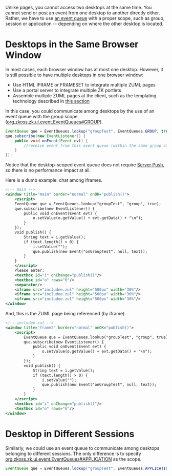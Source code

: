 Unlike pages, you cannot access two desktops at the same time. You
cannot send or post an event from one desktop to another directly
either. Rather, we have to use [an event queue]({{site.baseurl}}/zk_dev_ref/event_handling/event_queues)
with a proper scope, such as group, session or application -- depending
on where the other desktop is located.

# Desktops in the Same Browser Window

In most cases, each browser window has at most one desktop. However, it
is still possible to have multiple desktops in one browser window:

- Use HTML IFRAME or FRAMESET to integrate multiple ZUML pages
- Use a portal server to integrate multiple ZK portlets
- Assemble multiple ZUML pages at the client, such as the templating
  technology described in [this section]({{site.baseurl}}/zk_dev_ref/integration/use_zk_as_fragment_in_foreign_templating_framework)

In this case, you could communicate among desktops by the use of an
event queue with the group scope
([org.zkoss.zk.ui.event.EventQueues#GROUP](https://www.zkoss.org/javadoc/latest/zk/org/zkoss/zk/ui/event/EventQueues.html#GROUP)).

```java
EventQueue que = EventQueues.lookup("groupTest", EventQueues.GROUP, true);
que.subscribe(new EventListener() {
    public void onEvent(Event evt) {
        //receive event from this event queue (within the same group of desktops)
    }
});
```

Notice that the desktop-scoped event queue does not require [Server Push]({{site.baseurl}}/zk_dev_ref/server_push), so there is no
performance impact at all.

Here is a dumb example: chat among iframes.

```xml
<!-- main -->
<window title="main" border="normal" onOK="publish()">
    <zscript>
    EventQueue que = EventQueues.lookup("groupTest", "group", true);
    que.subscribe(new EventListener() {
        public void onEvent(Event evt) {
            o.setValue(o.getValue() + evt.getData() + "\n");
        }
    });
    void publish() {
        String text = i.getValue();
        if (text.length() > 0) {
            i.setValue("");
            que.publish(new Event("onGroupTest", null, text));
        }
    }
    </zscript>
    Please enter:
    <textbox id="i" onChange="publish()"/>      
    <textbox id="o" rows="6"/>
    <separator/>
    <iframe src="includee.zul" height="500px" width="30%"/>
    <iframe src="includee.zul" height="500px" width="30%"/>
    <iframe src="includee.zul" height="500px" width="30%"/>
</window>
```

And, this is the ZUML page being referenced (by iframe).

```xml
<!-- includee.zul -->
<window title="frame2" border="normal" onOK="publish()">
    <zscript>
        EventQueue que = EventQueues.lookup("groupTest", "group", true);
        que.subscribe(new EventListener() {
            public void onEvent(Event evt) {
                o.setValue(o.getValue() + evt.getData() + "\n");
            }
        });
        void publish() {
            String text = i.getValue();
            if (text.length() > 0) {
                i.setValue("");
                que.publish(new Event("onGroupTest", null, text));
            }
        }
    </zscript>
    <textbox id="i" onChange="publish()"/>      
    <textbox id="o" rows="6"/>
</window>
```

# Desktop in Different Sessions

Similarly, we could use an event queue to communicate among desktops
belonging to different sessions. The only difference is to specify
[org.zkoss.zk.ui.event.EventQueues#APPLICATION](https://www.zkoss.org/javadoc/latest/zk/org/zkoss/zk/ui/event/EventQueues.html#APPLICATION)
as the scope.

```java
EventQueue que = EventQueues.lookup("groupTest", EventQueues.APPLICATION, true);
```

